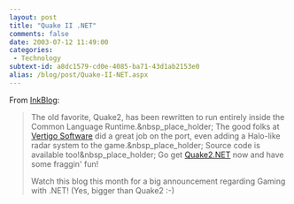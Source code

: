 ```yaml
---
layout: post
title: "Quake II .NET"
comments: false
date: 2003-07-12 11:49:00
categories:
 - Technology
subtext-id: a8dc1579-cd0e-4085-ba71-43d1ab2153e0
alias: /blog/post/Quake-II-NET.aspx
---
```



From [InkBlog](http://www.inkblog.com/2003/07/12.html#a49):

> The old favorite, Quake2, has been rewritten to run entirely inside the Common Language Runtime.&nbsp_place_holder; The good folks at [Vertigo Software](http://www.vertigosoftware.com/) did a great job on the port, even adding a Halo-like radar system to the game.&nbsp_place_holder; Source code is available too!&nbsp_place_holder; Go get [Quake2.NET](http://www.vertigosoftware.com/quake2) now and have some fraggin' fun!
> 
> Watch this blog this month for a big announcement regarding Gaming with .NET! (Yes, bigger than Quake2 :-)
